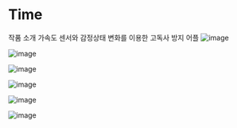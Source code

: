 # Time
작품 소개
가속도 센서와 감정상태 변화를 이용한 고독사 방지 어플
![image](https://user-images.githubusercontent.com/78857618/220884586-de59b69d-88a4-4093-adb1-574b7c07481a.png)

![image](https://user-images.githubusercontent.com/78857618/220884643-f6cf766a-a058-4951-abca-5ab5f3aaf97c.png)

![image](https://user-images.githubusercontent.com/78857618/220884734-9a3e8ef9-0486-4294-a03f-7c6ca33ef336.png)

![image](https://user-images.githubusercontent.com/78857618/220884761-338b3658-a308-4b2f-993a-3f9d3db5f4e4.png)

![image](https://user-images.githubusercontent.com/78857618/220884793-80da03e1-7365-420d-9ae1-215dd1830514.png)

![image](https://user-images.githubusercontent.com/78857618/220884836-3f0acfef-39dc-42a7-bd09-06dbd129ebb4.png)
